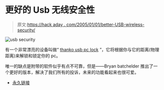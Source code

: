 # 更好的 Usb 无线安全性

> 原文:[https://hack aday . com/2005/01/01/better-USB-wireless-security/](https://hackaday.com/2005/01/01/better-usb-wireless-security/)

![usb security](../Images/a9c2dbcb28c94ea56d93d61d44425e34.png)

有一个非常漂亮的设备叫做“ [thanko usb pc lock](http://www.engadget.com/entry/1234000953025278) ”，它将根据你与它的距离(物理距离)来解锁和锁定你的 pc。

唯一的缺点是附带的软件似乎有点不可靠，但是——Bryan batchelder 推出了一个更好的版本，解决了我们所有的投诉，未来的功能看起来也很可爱。

*   [永久链接](http://blogs.patchadvisor.com/bryan/archive/2004/12/29/744.aspx)